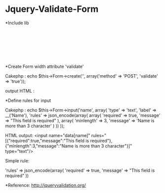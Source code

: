 Jquery-Validate-Form
====================

*Include lib
<pre>
<script type="text/javascript" src="jquey.js"></script>
<script type="text/javascript" src="jquey.validate.js"></script>
<script type="text/javascript" src="jquery.lms.validate.js"></script>
</pre>
*Create Form width attribute 'validate'

Cakephp : 
  echo $this->Form->create('', array('method' => 'POST', 'validate' => 'true'));

output HTML : 
  <form action="" method="post" validate="true" >

*Define rules for input

Cakephp :
  echo $this->Form->input('name', array(
      'type' => 'text',
      'label' => __('Name'),
      'rules' => json_encode(array(
          array(
            'required' => true,
            'message' => "This field is required"
          ),
          array(
            'minlength' => 3,
            'message' => 'Name is more than 3 character'
          )
      ))
  ));
  
HTML output:
<input name="data[name]" rules="[{"required":true,"message":"This field is required"},{"minlength":3,"message":"Name is more than 3 character"}]" type="text"/>

Simple rule:

'rules' => json_encode(array(
    'required' => true,
    'message' => "This field is required"
  ))

*Reference:
http://jqueryvalidation.org/
